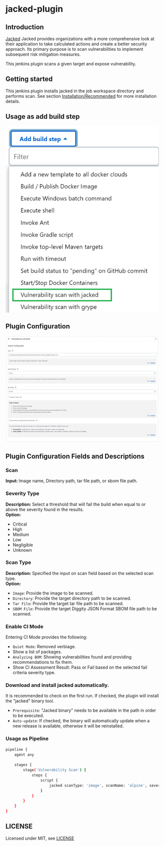# jacked-plugin

## Introduction

[Jacked](https://github.com/carbonetes/jacked) Jacked provides organizations with a more comprehensive look at their application to take calculated actions and create a better security approach. Its primary purpose is to scan vulnerabilities to implement subsequent risk mitigation measures.

This jenkins plugin scans a given target and expose vulnerability.

## Getting started

This jenkins plugin installs jacked in the job workspace directory and performs scan. 
See section [Installation/Recommended](https://github.com/carbonetes/jacked) for more installation details.

## Usage as add build step
<img src="assets/add-build-step.png" alt="Jacked plugin" />

## Plugin Configuration

<img src="assets/configuration.png" alt="Jacked plugin configuration" />

## Plugin Configuration Fields and Descriptions
### Scan
<b>Input: </b> Image name, Directory path, tar file path, or sbom file path.
### Severity Type
<b>Description: </b>Select a threshold that will fail the build when equal to or above the severity found in the results. 
<br>
<b>Option:</b> 
- Critical
- High
- Medium
- Low
- Negligible
- Unknown
### Scan Type
<b>Description: </b>Specified the input on scan field based on the selected scan type.
<br>
<b>Option:</b>
- `Image`: Provide the image to be scanned.
- `Directory`: Provide the target directory path to be scanned.
- `Tar File`: Provide the target tar file path to be scanned.
- `SBOM File`: Provide the target Diggity JSON Format SBOM file path to be scanned.
### Enable CI Mode
Entering CI Mode provides the following:
- `Quiet Mode`: Removed verbiage.
- Show a list of packages.
- `Analyzing BOM`: Showing vulnerabilities found and providing recommendations to fix them.
- Show CI Assessment Result: Pass or Fail based on the selected fail criteria severity type.
### Download and install jacked automatically.
It is recommended to check on the first run. If checked, the plugin will install the "jacked" binary tool.
- `Prerequisite`: "Jacked binary" needs to be available in the path in order to be executed.
- `Auto-update`: If checked, the binary will automatically update when a new release is available, otherwise it will be reinstalled.

### Usage as Pipeline
```sh
pipeline {
    agent any
    
    stages {
        stage('Vulnerability Scan') {
            steps {
                script {
                    jacked scanType: 'image', scanName: 'alpine', severityType: 'high', ciMode: true, autoInstall: true   
                }
            }
        }
    }
}
```

## LICENSE

Licensed under MIT, see [LICENSE](LICENSE.md)

